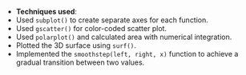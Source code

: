 - **Techniques used**: 
- Used `subplot()` to create separate axes for each function.
- Used `gscatter()` for color-coded scatter plot.
- Used `polarplot()` and calculated area with numerical integration.
- Plotted the 3D surface using `surf()`.
- Implemented the `smoothstep(left, right, x)` function to achieve a gradual transition between two values.

